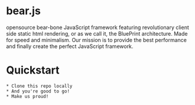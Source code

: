 # bear.js
opensource bear-bone JavaScript framework featuring revolutionary client side static html rendering, or as we call it, the BluePrint architecture.
Made for speed and minimalism. Our mission is to provide the best performance and finally create the perfect JavaScript framework.


# Quickstart

    * Clone this repo locally
    * And you're good to go!
    * Make us proud!
